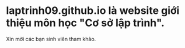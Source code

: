 # laptrinh09.github.io là website giới thiệu môn học "Cơ sở lập trình".
Xin mời các bạn sinh viên tham khảo.
